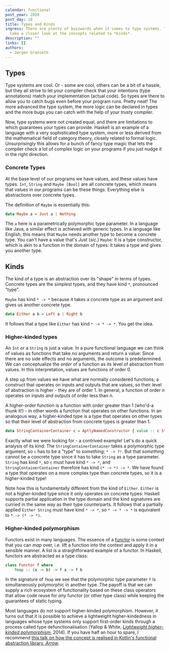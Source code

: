 ```yaml
---
calendar: functional
post_year: 2020
post_day: 18
title: Types and Kinds
ingress: There are plenty of buzzwords when it comes to type systems. Today we
  take a closer look at the concepts related to *kinds*.
description: ""
links: []
authors:
  - Jørgen Granseth
---
```

## Types

Type systems are cool. Or - some are cool, others can be a bit of a hassle, but they all strive to let your compiler check that your intentions (type annotations) match your implementation (actual code). So types are there to allow you to catch bugs even before your program runs. Pretty neat! The more advanced the type system, the more logic can be declared in types and the more bugs you can catch with the help of your trusty compiler. 

Now, type systems were not created equal, and there are limitations to which guarantees your types can provide. Haskell is an example of a language with a very sophisticated type system, more or less derived from the mathematical field of category theory, closely related to formal logic. Unsurprisingly this allows for a bunch of fancy type magic that lets the compiler check a lot of complex logic on your programs if you just nudge it in the right direction.

### Concrete Types

At the base level of our programs we have values, and these values have types. `Int`, `String` and `Maybe [Bool]` are all concrete types, which means that values in our programs can be these things. Everything else is abstractions over concrete types.

The definition of `Maybe` is essentially this:

```haskell
data Maybe a = Just a | Nothing
```

The `a` here is a parametrically polymorphic type parameter. In a language like Java, a similar effect is achieved with generic types. In a language like English, this means that `Maybe` needs another type to become a concrete type. You can't have a value that's Just (*sic.*) `Maybe`: It is a type constructor, which is akin to a function in the domain of types: it takes a type and gives you another type.

## Kinds

The kind of a type is an abstraction over its "shape" in terms of types. Concrete types are the simplest types, and they have kind `*`, pronounced "type".

`Maybe` has kind `* -> *` because it takes a concrete type as an argument and gives us another concrete type.

```haskell
data Either a b = Left a | Right b
```

It follows that a type like `Either` has kind `* -> * -> *`. You get the idea.

### Higher-kinded types

An `Int` or a `String` is just a value. In a pure functional language we can think of values as functions that take no arguments and return a value: Since there are no side effects and no arguments, the outcome is predetermined. We can conceptualize the *order* of a function as its level of abstraction from values. In this interpretation, values are functions of order 0.

A step up from values we have what are normally considered functions; a construct that operates on inputs and outputs that are values, so their level of abstraction is higher - they are of order 1. In general, a function of order *n* operates on inputs and outputs of order less than *n*.

A higher-order function is a function with order greater than 1 (who'd-a thunk it!) - in other words a function that operates on other functions. In an analogous way, a higher-kinded type is a type that operates on other types so that their level of abstraction from concrete types is greater than 1.

```haskell
data StringContainerContainer c = AptlyNamedConstructor { value :: c String }
```

Exactly what we were looking for - a contrived example! Let's do a quick analysis of its kind: The `StringContainerContainer` takes a polymorphic type argument, so  `c` has to be a "type" to *something*; `* -> ?!`. But that *something* cannot be a concrete type since it has to take `String` as a type parameter. `String` has kind `*`, so `c` must have kind `* -> *`, and `StringContainerContainer` therefore has kind `(* -> *) -> *`. We have found a type that operates on a more complex type than concrete types, so it is a higher-kinded type!

Note how this is fundamentally different from the kind of `Either`. `Either` is not a higher-kinded type since it only operates on concrete types: Haskell supports partial application in the type domain and the kind signatures are curried in the same way as their type counterparts. It follows that a partially applied `Either String` must have kind `* -> *`, so `* -> * -> *` is equivalent to `* -> (* -> *)`.

### Higher-kinded polymorphism

Functors exist in many languages. The essence of a [functor](https://functional.christmas/2020/8) is some context that you can *map* over, i.e. lift a function into the context and apply it in a sensible manner. A list is a straightforward example of a functor. In Haskell, functors are abstracted as a type class:

```haskell
class Functor f where
	fmap :: (a -> b) -> f a -> f b
```

In the signature of `fmap` we see that the polymorphic type parameter `f` is simultaneously polymorphic in another type. The payoff is that we can supply a rich ecosystem of functionality based on these class operators that allow code reuse for *any* functor (or other type class) while keeping the guarantees of static typing.

Most languages do not support higher-kinded polymorphism. However, it turns out that it is possible to achieve a lightweight higher-kindedness in languages whose type systems only support first-order kinds through a process called type defunctionalisation (Yallop & White, *[Lightweight higher-kinded polymorphism](https://www.cl.cam.ac.uk/~jdy22/papers/lightweight-higher-kinded-polymorphism.pdf)*, 2014). If you have half an hour to spare, I recommend [this talk on how the concept is realised in Kotlin's functional abstraction library, *Arrow*](https://www.youtube.com/watch?v=ERM0mBPNLHc).